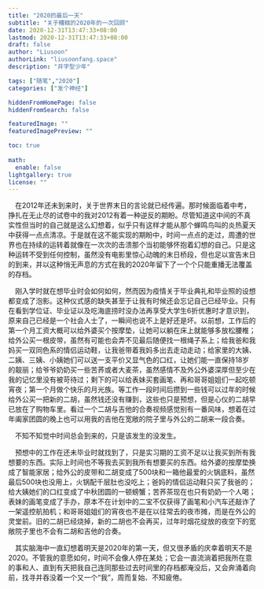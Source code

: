 ```yaml
---
title: "2020的最后一天"
subtitle: "关于糟糕的2020年的一次回顾"
date: 2020-12-31T13:47:33+08:00
lastmod: 2020-12-31T13:47:33+08:00
draft: false
author: "Liusoon"
authorLink: "liusoonfang.space"
description: "井字型少年"

tags: ["随笔","2020"]
categories: ["发个神经"]

hiddenFromHomePage: false
hiddenFromSearch: false

featuredImage: ""
featuredImagePreview: ""

toc: true
  
math:
  enable: false
lightgallery: true
license: ""
---
```


<!--more-->

&emsp;在2012年还未到来时，关于世界末日的言论就已经传遍。那时候面临着中考，挣扎在无止尽的试卷中的我对2012有着一种逆反的期盼。尽管知道这中间的不真实性但当时的自己就是这么幻想着，似乎只有这样才能从那个蝉鸣鸟叫的炎热夏天中获得一点点清凉。于是就在这不能实现的期盼中，时间一点点的走过，周遭的世界也在持续的运转着就像在一次次的击溃那个当初能够怀抱着幻想的自己。只是这种运转不受到任何控制，虽然没有电影里惊心动魄的末日桥段，但也足以宣告末日的到来，并以这种悄无声息的方式在我的2020年留下了一个个只能重播无法覆盖的存档。

&emsp;刚入学时就在想毕业时会如何如何，然而因为疫情关于毕业典礼和毕业照的设想都变成了泡影。这种仪式感的缺失甚至于让我有时候还会忘记自己已经毕业。只有在看到学位证、毕业证以及吃海底捞时没办法再享受大学生6折优惠时才意识到，原来自己已经是一个社会人士了，一瞬间也说不上是好还是坏。以前想，工作后的第一个月工资大概可以给外婆买个按摩垫，让她可以躺在床上就能够多放松腰椎；给外公买一根皮带，虽然有可能也会弄不见最后随便找一根绳子系上；给我爸和我妈买一双同色系的情侣运动鞋，让我爸带着我妈多出去走动走动；给家里的大姨、二姨、三姨、小姨她们可以送一支平价又显气色的口红，让她们能一直保持18岁的靓丽；给爷爷奶奶买一些苦荞或者大麦茶，虽然感情不及外公外婆深厚但至少在我的记忆里没有被苛待过；剩下的可以给表妹买套画笔、再和哥哥姐姐们一起吃顿宵夜；第一个月做个快乐的月光族。等工作一段时间后攒到一些钱可以过年的时候给外公买一把新的二胡，虽然钱还没有赚到，这些也只是预想，但是心仪的二胡早已放在了购物车里。看过一个二胡与吉他的合奏视频感觉别有一番风味，想着在过年阖家团圆的晚上也可以用我的吉他在宽敞的院子里与外公的二胡来一段合奏。

&emsp;不知不知觉中时间总会到来的，只是该发生的没发生。

&emsp;预想中的工作在还未毕业时就找到了，只是实习期的工资不足以让我买到所有我想要的东西。实际上时间也不等我去买到我所有想要买的东西。给外婆的按摩垫换成了智能家居；给外公的皮带和二胡变成了500块和一箱他最爱的火锅底料，虽然最后500块也没用上，火锅配千层肚也没吃上；爸妈的情侣运动鞋只买了我爸的；给大姨她们的口红变成了中秋团圆的一顿螃蟹；苦荞茶现在也只有奶奶一个人喝；表妹的画笔变成了手办，原本不在计划中的二宝不仅获得了画笔和小汽车还敲诈了一架遥控航拍机；和哥哥姐姐们的宵夜也不是在以往常去的夜市摊，而是在外公的灵堂前。旧的二胡已经烧掉，新的二胡也不会再买，过年时烟花绽放的夜空下的宽敞院子里也不会有二胡和吉他的合奏。

&emsp;其实脑海中一直幻想着明天是2020年的第一天，但又很矛盾的庆幸着明天不是2020。不管我的意愿如何，时间不会像人停在某处；它会一直流淌着把我所在意的事和人、直到有天把我自己连同那些过去时间里的存档都淹没后，又会奔涌着向前，找寻并吞没着一个又一个“我”，周而复始、不知疲倦。

